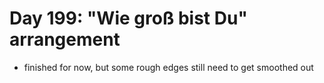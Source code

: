 # Day 199: "Wie groß bist Du" arrangement

- finished for now, but some rough edges still need to get smoothed out
